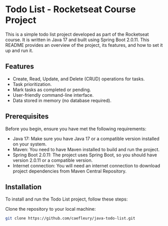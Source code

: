 # Todo List - Rocketseat Course Project

This is a simple todo list project developed as part of the Rocketseat course. It is written in Java 17 and built using Spring Boot 2.0.11. This README provides an overview of the project, its features, and how to set it up and run it.


## Features

- Create, Read, Update, and Delete (CRUD) operations for tasks.
- Task prioritization.
- Mark tasks as completed or pending.
- User-friendly command-line interface.
- Data stored in memory (no database required).

## Prerequisites

Before you begin, ensure you have met the following requirements:

- Java 17: Make sure you have Java 17 or a compatible version installed on your system.
- Maven: You need to have Maven installed to build and run the project.
- Spring Boot 2.0.11: The project uses Spring Boot, so you should have version 2.0.11 or a compatible version.
- Internet connection: You will need an internet connection to download project dependencies from Maven Central Repository.

## Installation

To install and run the Todo List project, follow these steps:

Clone the repository to your local machine:

   ```bash
   git clone https://github.com/caefleury/java-todo-list.git
